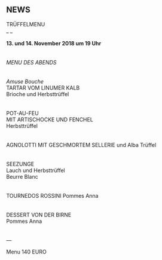 ## NEWS

TRÜFFELMENU     
_ _
<br>
<br>
**13. und 14. November 2018 um 19 Uhr**    
<br>
<br>
_MENU DES ABENDS_    
<br>
<br>
_Amuse Bouche_    
TARTAR VOM LINUMER KALB  
Brioche und Herbsttrüffel  
<br>
<br>
POT-AU-FEU  
MIT ARTISCHOCKE UND FENCHEL  
Herbsttrüffel    
<br>
<br>
AGNOLOTTI MIT GESCHMORTEM SELLERIE 
und Alba Trüffel  
<br>
<br>
SEEZUNGE  
Lauch und Herbsttrüffel  
Beurre Blanc  
<br>
<br>
TOURNEDOS ROSSINI 
Pommes Anna  
<br>
<br>
DESSERT VON DER BIRNE  
Pommes Anna  
<br>
<br>
—  
  
Menu 140 EURO 

